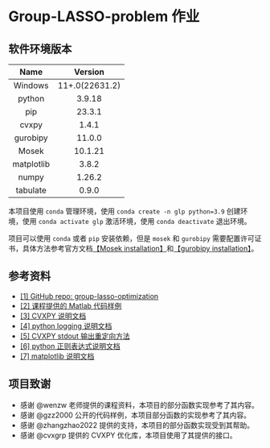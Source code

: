 # Group-LASSO-problem 作业

## 软件环境版本

| **Name** | **Version** |
| :------------: | :---------------: |
|    Windows    |  11+.0(22631.2)  |
|     python     |      3.9.18      |
|      pip      |      23.3.1      |
|     cvxpy     |       1.4.1       |
|    gurobipy    |      11.0.0      |
|     Mosek     |      10.1.21      |
|   matplotlib   |       3.8.2       |
|     numpy     |      1.26.2      |
|    tabulate    |      0.9.0      |

本项目使用 `conda` 管理环境，使用 `conda create -n glp python=3.9` 创建环境，使用 `conda activate glp` 激活环境，使用 `conda deactivate` 退出环境。

项目可以使用 `conda` 或者 `pip` 安装依赖，但是 `mosek` 和 `gurobipy` 需要配置许可证书，具体方法参考官方文档[【Mosek installation】](https://docs.mosek.com/latest/install/installation.html)和[【gurobipy installation】](https://support.gurobi.com/hc/en-us/articles/360044290292)。

## 参考资料

- [[1] GitHub repo: group-lasso-optimization](https://github.com/gzz2000/group-lasso-optimization)
- [[2] 课程提供的 Matlab 代码样例](http://faculty.bicmr.pku.edu.cn/~wenzw/optbook/pages/contents/contents.html)
- [[3] CVXPY 说明文档](https://www.cvxpy.org/index.html)
- [[4] python logging 说明文档](https://docs.python.org/3/howto/logging-cookbook.html)
- [[5] CVXPY stdout 输出重定向方法](https://stackoverflow.com/questions/68863458/modifying-existing-logger-configuration-of-a-python-package)
- [[6] python 正则表达式说明文档](https://docs.python.org/3/library/re.html)
- [[7] matplotlib 说明文档](https://matplotlib.org/stable/contents.html)

## 项目致谢

- 感谢 @wenzw 老师提供的课程资料，本项目的部分函数实现参考了其内容。
- 感谢 @gzz2000 公开的代码样例，本项目部分函数的实现参考了其内容。
- 感谢 @zhangzhao2022 提供的支持，本项目的部分函数实现受到其帮助。
- 感谢 @cvxgrp 提供的 CVXPY 优化库，本项目使用了其提供的接口。


